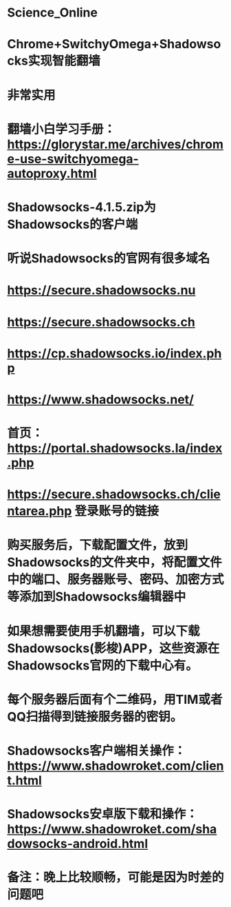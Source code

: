 # Science_Online
# Chrome+SwitchyOmega+Shadowsocks实现智能翻墙
# 非常实用
# 翻墙小白学习手册： https://glorystar.me/archives/chrome-use-switchyomega-autoproxy.html
# Shadowsocks-4.1.5.zip为Shadowsocks的客户端

# 听说Shadowsocks的官网有很多域名
# https://secure.shadowsocks.nu 
# https://secure.shadowsocks.ch
# https://cp.shadowsocks.io/index.php
# https://www.shadowsocks.net/
# 首页： https://portal.shadowsocks.la/index.php
# https://secure.shadowsocks.ch/clientarea.php  登录账号的链接
# 购买服务后，下载配置文件，放到Shadowsocks的文件夹中，将配置文件中的端口、服务器账号、密码、加密方式等添加到Shadowsocks编辑器中
# 如果想需要使用手机翻墙，可以下载Shadowsocks(影梭)APP，这些资源在Shadowsocks官网的下载中心有。
# 每个服务器后面有个二维码，用TIM或者QQ扫描得到链接服务器的密钥。
# Shadowsocks客户端相关操作： https://www.shadowroket.com/client.html
# Shadowsocks安卓版下载和操作： https://www.shadowroket.com/shadowsocks-android.html

# 备注：晚上比较顺畅，可能是因为时差的问题吧
